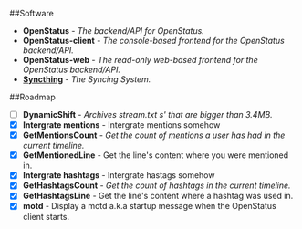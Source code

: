 ##Software

* **OpenStatus** - _The backend/API for OpenStatus._
* **OpenStatus-client** - _The console-based frontend for the OpenStatus backend/API._
* **OpenStatus-web** - _The read-only web-based frontend for the OpenStatus backend/API._
* [**Syncthing**](https://syncthing.net) - _The Syncing System._

##Roadmap

- [ ] **DynamicShift** - _Archives stream.txt s' that are bigger than 3.4MB._
- [x] **Intergrate mentions** - Intergrate mentions somehow
- [x] **GetMentionsCount** - _Get the count of mentions a user has had in the current timeline._
- [x] **GetMentionedLine** - Get the line's content where you were mentioned in.
- [x] **Intergrate hashtags** - Intergrate hastags somehow
- [x] **GetHashtagsCount** - _Get the count of hashtags in the current timeline._
- [x] **GetHashtagsLine** - Get the line's content where a hashtag was used in.
- [x] **motd** - Display a motd a.k.a startup message when the OpenStatus client starts.
